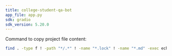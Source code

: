 ```yaml
---
title: college-student-qa-bot
app_file: app.py
sdk: gradio
sdk_version: 5.20.0
---
```



Command to copy project file content:

```bash
find . -type f ! -path "*/.*" ! -name "*.lock" ! -name "*.md" -exec echo "{}" \; -exec cat {} \; | pbcopy
```
